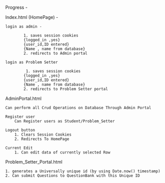 Progress -

Index.html (HomePage) -

    login as admin -

            1. saves session cookies
            {logged_in ,yes}
            {user_id,ID entered}
            {Name , name from database}
            2. redirects to Admin portal

    login as Problem Setter

             1. saves session cookies
            {logged_in ,yes}
            {user_id,ID entered}
            {Name , name from database}
            2. redirects to Problem Setter portal

AdminPortal.html

    Can perform all Crud Operations on Database Through Admin Portal

    Register user
        Can Register users as Student/Problem_Setter

    Logout button
        1. Clears Session Cookies
        2. Redirects To HomePage

    Current Edit 
        1. Can edit data of currently selected Row

Problem_Setter_Portal.html

    1. generates a Universally unique id (by using Date.now() timestamp)
    2. Can submit Questions to QuestionBank with this Unique ID

